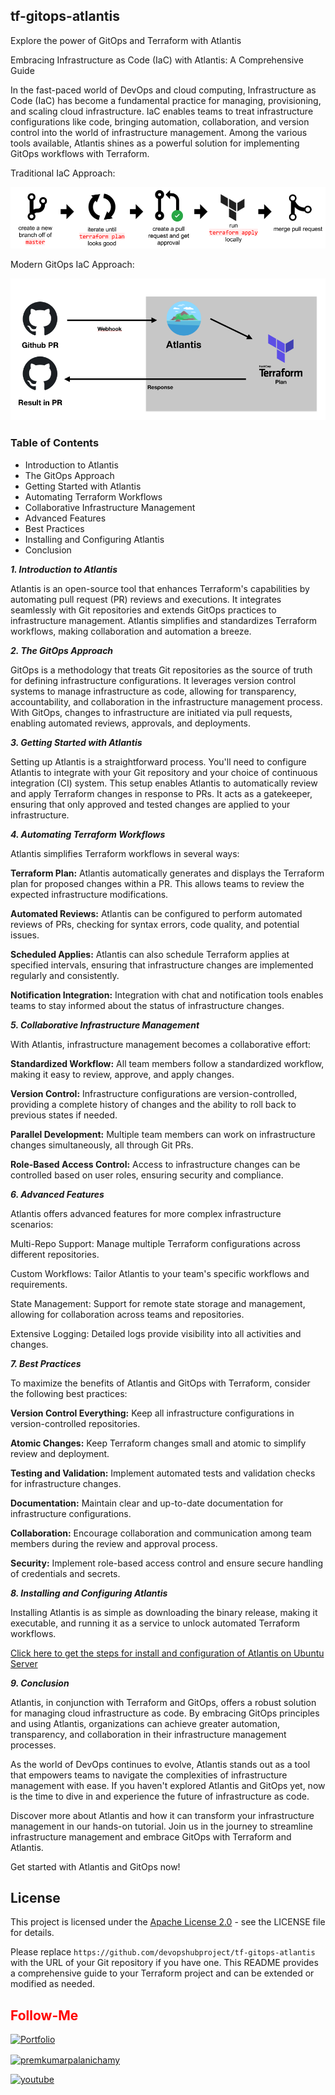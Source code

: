 ## tf-gitops-atlantis
Explore the power of GitOps and Terraform with Atlantis

Embracing Infrastructure as Code (IaC) with Atlantis: A Comprehensive Guide

In the fast-paced world of DevOps and cloud computing, Infrastructure as Code (IaC) has become a fundamental practice for managing, provisioning, and scaling cloud infrastructure. IaC enables teams to treat infrastructure configurations like code, bringing automation, collaboration, and version control into the world of infrastructure management. Among the various tools available, Atlantis shines as a powerful solution for implementing GitOps workflows with Terraform.

Traditional IaC Approach:

![traditional_tf_process](docs/images/traditional_tf_process.png)

Modern GitOps IaC Approach:

![gitops_tf_process](docs/images/gitops_tf_process.png)


### Table of Contents

- Introduction to Atlantis
- The GitOps Approach
- Getting Started with Atlantis
- Automating Terraform Workflows
- Collaborative Infrastructure Management
- Advanced Features
- Best Practices
- Installing and Configuring Atlantis
- Conclusion

_***1. Introduction to Atlantis***_

Atlantis is an open-source tool that enhances Terraform's capabilities by automating pull request (PR) reviews and executions. It integrates seamlessly with Git repositories and extends GitOps practices to infrastructure management. Atlantis simplifies and standardizes Terraform workflows, making collaboration and automation a breeze.

_***2. The GitOps Approach***_

GitOps is a methodology that treats Git repositories as the source of truth for defining infrastructure configurations. It leverages version control systems to manage infrastructure as code, allowing for transparency, accountability, and collaboration in the infrastructure management process. With GitOps, changes to infrastructure are initiated via pull requests, enabling automated reviews, approvals, and deployments.

_***3. Getting Started with Atlantis***_

Setting up Atlantis is a straightforward process. You'll need to configure Atlantis to integrate with your Git repository and your choice of continuous integration (CI) system. This setup enables Atlantis to automatically review and apply Terraform changes in response to PRs. It acts as a gatekeeper, ensuring that only approved and tested changes are applied to your infrastructure.

_***4. Automating Terraform Workflows***_

Atlantis simplifies Terraform workflows in several ways:

__Terraform Plan:__ Atlantis automatically generates and displays the Terraform plan for proposed changes within a PR. This allows teams to review the expected infrastructure modifications.

__Automated Reviews:__ Atlantis can be configured to perform automated reviews of PRs, checking for syntax errors, code quality, and potential issues.

__Scheduled Applies:__ Atlantis can also schedule Terraform applies at specified intervals, ensuring that infrastructure changes are implemented regularly and consistently.

__Notification Integration:__ Integration with chat and notification tools enables teams to stay informed about the status of infrastructure changes.

_***5. Collaborative Infrastructure Management***_

With Atlantis, infrastructure management becomes a collaborative effort:

__Standardized Workflow:__ All team members follow a standardized workflow, making it easy to review, approve, and apply changes.

__Version Control:__ Infrastructure configurations are version-controlled, providing a complete history of changes and the ability to roll back to previous states if needed.

__Parallel Development:__ Multiple team members can work on infrastructure changes simultaneously, all through Git PRs.

__Role-Based Access Control:__ Access to infrastructure changes can be controlled based on user roles, ensuring security and compliance.

_***6. Advanced Features***_

Atlantis offers advanced features for more complex infrastructure scenarios:

Multi-Repo Support: Manage multiple Terraform configurations across different repositories.

Custom Workflows: Tailor Atlantis to your team's specific workflows and requirements.

State Management: Support for remote state storage and management, allowing for collaboration across teams and repositories.

Extensive Logging: Detailed logs provide visibility into all activities and changes.

_***7. Best Practices***_

To maximize the benefits of Atlantis and GitOps with Terraform, consider the following best practices:

__Version Control Everything:__ Keep all infrastructure configurations in version-controlled repositories.

__Atomic Changes:__ Keep Terraform changes small and atomic to simplify review and deployment.

__Testing and Validation:__ Implement automated tests and validation checks for infrastructure changes.

__Documentation:__ Maintain clear and up-to-date documentation for infrastructure configurations.

__Collaboration:__ Encourage collaboration and communication among team members during the review and approval process.

__Security:__ Implement role-based access control and ensure secure handling of credentials and secrets.

_***8. Installing and Configuring Atlantis***_

Installing Atlantis is as simple as downloading the binary release, making it executable, and running it as a service to unlock automated Terraform workflows.

[Click here to get the steps for install and configuration of Atlantis on Ubuntu Server](docs/setup/install.md)

_***9. Conclusion***_

Atlantis, in conjunction with Terraform and GitOps, offers a robust solution for managing cloud infrastructure as code. By embracing GitOps principles and using Atlantis, organizations can achieve greater automation, transparency, and collaboration in their infrastructure management processes.

As the world of DevOps continues to evolve, Atlantis stands out as a tool that empowers teams to navigate the complexities of infrastructure management with ease. If you haven't explored Atlantis and GitOps yet, now is the time to dive in and experience the future of infrastructure as code.

Discover more about Atlantis and how it can transform your infrastructure management in our hands-on tutorial. Join us in the journey to streamline infrastructure management and embrace GitOps with Terraform and Atlantis.

Get started with Atlantis and GitOps now!

## License

This project is licensed under the [Apache License 2.0](https://www.apache.org/licenses/LICENSE-2.0) - see the LICENSE file for details.

Please replace `https://github.com/devopshubproject/tf-gitops-atlantis` with the URL of your Git repository if you have one. This README provides a comprehensive guide to your Terraform project and can be extended or modified as needed.



## <font color = "red"> Follow-Me </font>

[![Portfolio](https://img.shields.io/badge/GitHub-100000?style=for-the-badge&logo=github&logoColor=white)](https://github.com/premkumar-palanichamy)

<p align="left">
<a href="https://linkedin.com/in/premkumarpalanichamy" target="blank"><img align="center" src="https://raw.githubusercontent.com/rahuldkjain/github-profile-readme-generator/master/src/images/icons/Social/linked-in-alt.svg" alt="premkumarpalanichamy" height="25" width="25" /></a>
</p>

[![youtube](https://img.shields.io/badge/YouTube-FF0000?style=for-the-badge&logo=youtube&logoColor=white)](https://www.youtube.com/channel/UCJKEn6HeAxRNirDMBwFfi3w)


